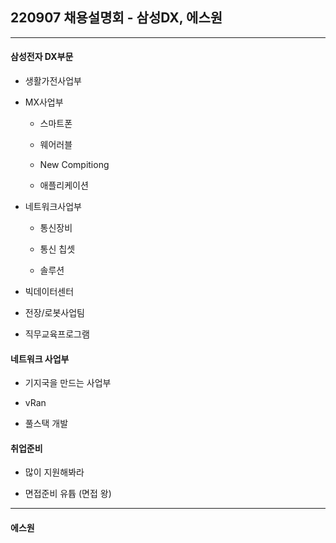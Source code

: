 ## 220907 채용설명회 - 삼성DX, 에스원

---

#### 삼성전자 DX부문

- 생활가전사업부

- MX사업부
  
  - 스마트폰
  
  - 웨어러블
  
  - New Compitiong
  
  - 애플리케이션

- 네트워크사업부
  
  - 통신장비
  
  - 통신 칩셋
  
  - 솔루션

- 빅데이터센터

- 전장/로봇사업팀

- 직무교육프로그램

#### 네트워크 사업부

- 기지국을 만드는 사업부

- vRan

- 풀스택 개발

#### 취업준비

- 많이 지원해봐라

- 면접준비 유튭 (면접 왕)

---

#### 에스원
